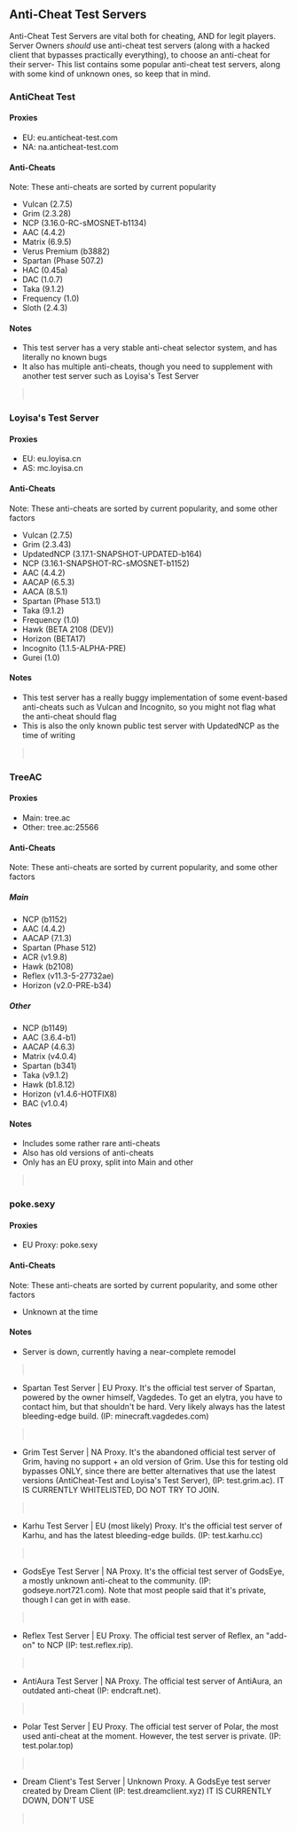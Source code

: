 ## Anti-Cheat Test Servers

Anti-Cheat Test Servers are vital both for cheating, AND for legit players. Server Owners *should* use anti-cheat test servers (along with a hacked client that bypasses practically everything), to choose an anti-cheat for their server-
This list contains some popular anti-cheat test servers, along with some kind of unknown ones, so keep that in mind.
### AntiCheat Test
#### Proxies
- EU: eu.anticheat-test.com
- NA: na.anticheat-test.com
#### Anti-Cheats
Note: These anti-cheats are sorted by current popularity
 - Vulcan (2.7.5)
 - Grim (2.3.28)
 - NCP (3.16.0-RC-sMOSNET-b1134)
 - AAC (4.4.2)
 - Matrix (6.9.5)
 - Verus Premium (b3882)
 - Spartan (Phase 507.2)
 - HAC (0.45a)
 - DAC (1.0.7)
 - Taka (9.1.2)
 - Frequency (1.0)
 - Sloth (2.4.3)
#### Notes
- This test server has a very stable anti-cheat selector system, and has literally no known bugs
- It also has multiple anti-cheats, though you need to supplement with another test server such as Loyisa's Test Server
>ㅤ
### Loyisa's Test Server
#### Proxies
- EU: eu.loyisa.cn
- AS: mc.loyisa.cn
#### Anti-Cheats
Note: These anti-cheats are sorted by current popularity, and some other factors
- Vulcan (2.7.5)
- Grim (2.3.43)
- UpdatedNCP (3.17.1-SNAPSHOT-UPDATED-b164)
- NCP (3.16.1-SNAPSHOT-RC-sMOSNET-b1152)
- AAC (4.4.2)
- AACAP (6.5.3)
- AACA (8.5.1)
- Spartan (Phase 513.1)
- Taka (9.1.2)
- Frequency (1.0)
- Hawk (BETA 2108 (DEV))
- Horizon (BETA17)
- Incognito (1.1.5-ALPHA-PRE)
- Gurei (1.0)
#### Notes
- This test server has a really buggy implementation of some event-based anti-cheats such as Vulcan and Incognito, so you might not flag what the anti-cheat should flag
- This is also the only known public test server with UpdatedNCP as the time of writing
>ㅤ
### TreeAC
#### Proxies
- Main: tree.ac
- Other: tree.ac:25566
#### Anti-Cheats
Note: These anti-cheats are sorted by current popularity, and some other factors
##### Main
- NCP (b1152)
- AAC (4.4.2)
- AACAP (7.1.3)
- Spartan (Phase 512)
- ACR (v1.9.8)
- Hawk (b2108)
- Reflex (v11.3-5-27732ae)
- Horizon (v2.0-PRE-b34)
##### Other
- NCP (b1149)
- AAC (3.6.4-b1)
- AACAP (4.6.3)
- Matrix (v4.0.4)
- Spartan (b341)
- Taka (v9.1.2)
- Hawk (b1.8.12)
- Horizon (v1.4.6-HOTFIX8)
- BAC (v1.0.4)
#### Notes
- Includes some rather rare anti-cheats
- Also has old versions of anti-cheats
- Only has an EU proxy, split into Main and other
>ㅤ

### poke.sexy
#### Proxies
- EU Proxy: poke.sexy
#### Anti-Cheats
Note: These anti-cheats are sorted by current popularity, and some other factors
- Unknown at the time
#### Notes
- Server is down, currently having a near-complete remodel
>ㅤ
- Spartan Test Server | EU Proxy. It's the official test server of Spartan, powered by the owner himself, Vagdedes. To get an elytra, you have to contact him, but that shouldn't be hard. Very likely always has the latest bleeding-edge build. (IP: minecraft.vagdedes.com)
>ㅤ
- Grim Test Server | NA Proxy. It's the abandoned official test server of Grim, having no support + an old version of Grim. Use this for testing old bypasses ONLY, since there are better alternatives that use the latest versions (AntiCheat-Test and Loyisa's Test Server), (IP: test.grim.ac). IT IS CURRENTLY WHITELISTED, DO NOT TRY TO JOIN.
>ㅤ
- Karhu Test Server | EU (most likely) Proxy. It's the official test server of Karhu, and has the latest bleeding-edge builds. (IP: test.karhu.cc)
>ㅤ
- GodsEye Test Server | NA Proxy. It's the official test server of GodsEye, a mostly unknown anti-cheat to the community. (IP: godseye.nort721.com). Note that most people said that it's private, though I can get in with ease.
>ㅤ
- Reflex Test Server | EU Proxy. The official test server of Reflex, an "add-on" to NCP (IP: test.reflex.rip).
>ㅤ
- AntiAura Test Server | NA Proxy. The official test server of AntiAura, an outdated anti-cheat (IP: endcraft.net).
>ㅤ
- Polar Test Server | EU Proxy. The official test server of Polar, the most used anti-cheat at the moment. However, the test server is private. (IP: test.polar.top)
>ㅤ
- Dream Client's Test Server | Unknown Proxy. A GodsEye test server created by Dream Client (IP: test.dreamclient.xyz) IT IS CURRENTLY DOWN, DON'T USE

>ㅤ
